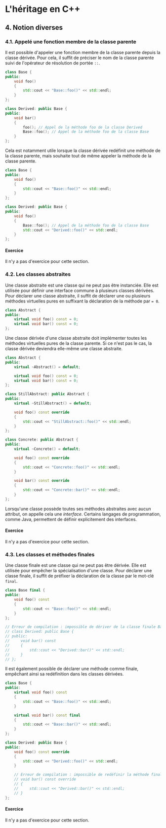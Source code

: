 # L'héritage en C++

## 4. Notion diverses

### 4.1. Appelé une fonction membre de la classe parente

Il est possible d'appeler une fonction membre de la classe parente depuis la classe dérivée. Pour cela, il suffit de préciser le nom de la classe parente suivi de l'opérateur de résolution de portée `::`.

```cpp
class Base {
public:
    void foo()
    {
        std::cout << "Base::foo()" << std::endl;
    }
};

class Derived: public Base {
public:
    void bar()
    {
        foo(); // Appel de la méthode foo de la classe Derived
        Base::foo(); // Appel de la méthode foo de la classe Base
    }
};
```

Cela est notamment utile lorsque la classe dérivée redéfinit une méthode de la classe parente, mais souhaite tout de même appeler la méthode de la classe parente.

```cpp
class Base {
public:
    void foo()
    {
        std::cout << "Base::foo()" << std::endl;
    }
};

class Derived: public Base {
public:
    void foo()
    {
        Base::foo(); // Appel de la méthode foo de la classe Base
        std::cout << "Derived::foo()" << std::endl;
    }
};
```

#### Exercice

Il n'y a pas d'exercice pour cette section.

### 4.2. Les classes abstraites

Une classe abstraite est une classe qui ne peut pas être instanciée. Elle est utilisée pour définir une interface commune à plusieurs classes dérivées. Pour déclarer une classe abstraite, il suffit de déclarer une ou plusieurs méthodes virtuelles pures en suffixant la déclaration de la méthode par `= 0`.

```cpp
class Abstract {
public:
    virtual void foo() const = 0;
    virtual void bar() const = 0;
};
```

Une classe dérivée d'une classe abstraite doit implémenter toutes les méthodes virtuelles pures de la classe parente. Si ce n'est pas le cas, la classe dérivée deviendra elle-même une classe abstraite.

```cpp
class Abstract {
public:
    virtual ~Abstract() = default;

    virtual void foo() const = 0;
    virtual void bar() const = 0;
};

class StillAbstract: public Abstract {
public:
    virtual ~StillAbstract() = default;

    void foo() const override
    {
        std::cout << "StillAbstract::foo()" << std::endl;
    }
};

class Concrete: public Abstract {
public:
    virtual ~Concrete() = default;

    void foo() const override
    {
        std::cout << "Concrete::foo()" << std::endl;
    }

    void bar() const override
    {
        std::cout << "Concrete::bar()" << std::endl;
    }
};
```

Lorsqu'une classe possède toutes ses méthodes abstraites avec aucun attribut, on appelle cela une *interface*. Certains langages de programmation, comme Java, permettent de définir explicitement des interfaces.

#### Exercice

Il n'y a pas d'exercice pour cette section.

### 4.3. Les classes et méthodes finales

Une classe finale est une classe qui ne peut pas être dérivée. Elle est utilisée pour empêcher la spécialisation d'une classe. Pour déclarer une classe finale, il suffit de préfixer la déclaration de la classe par le mot-clé `final`.

```cpp
class Base final {
public:
    void foo() const
    {
        std::cout << "Base::foo()" << std::endl;
    }
};

// Erreur de compilation : impossible de dériver de la classe finale Base
// class Derived: public Base {
// public:
//     void bar() const
//     {
//         std::cout << "Derived::bar()" << std::endl;
//     }
// };
```

Il est également possible de déclarer une méthode comme finale, empêchant ainsi sa redéfinition dans les classes dérivées.

```cpp
class Base {
public:
    virtual void foo() const
    {
        std::cout << "Base::foo()" << std::endl;
    }

    virtual void bar() const final
    {
        std::cout << "Base::bar()" << std::endl;
    }
};

class Derived: public Base {
public:
    void foo() const override
    {
        std::cout << "Derived::foo()" << std::endl;
    }

    // Erreur de compilation : impossible de redéfinir la méthode finale Base::bar
    // void bar() const override
    // {
    //     std::cout << "Derived::bar()" << std::endl;
    // }
};
```

#### Exercice

Il n'y a pas d'exercice pour cette section.
